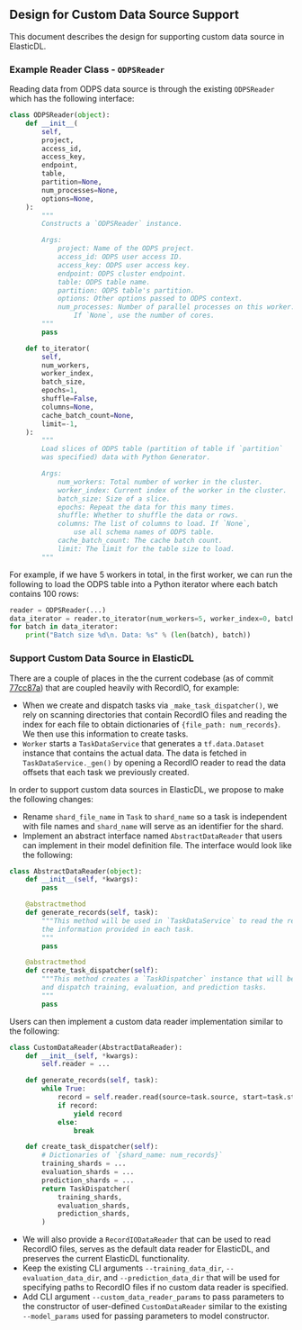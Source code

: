 ## Design for Custom Data Source Support

This document describes the design for supporting custom data source in ElasticDL.

### Example Reader Class - `ODPSReader`

Reading data from ODPS data source is through the existing `ODPSReader` which has the following interface:

````python
class ODPSReader(object):
    def __init__(
        self,
        project,
        access_id,
        access_key,
        endpoint,
        table,
        partition=None,
        num_processes=None,
        options=None,
    ):
        """
        Constructs a `ODPSReader` instance.

        Args:
            project: Name of the ODPS project.
            access_id: ODPS user access ID.
            access_key: ODPS user access key.
            endpoint: ODPS cluster endpoint.
            table: ODPS table name.
            partition: ODPS table's partition.
            options: Other options passed to ODPS context.
            num_processes: Number of parallel processes on this worker.
                If `None`, use the number of cores.
        """
        pass

    def to_iterator(
        self,
        num_workers,
        worker_index,
        batch_size,
        epochs=1,
        shuffle=False,
        columns=None,
        cache_batch_count=None,
        limit=-1,
    ):
        """
        Load slices of ODPS table (partition of table if `partition`
        was specified) data with Python Generator.

        Args:
            num_workers: Total number of worker in the cluster.
            worker_index: Current index of the worker in the cluster.
            batch_size: Size of a slice.
            epochs: Repeat the data for this many times.
            shuffle: Whether to shuffle the data or rows.
            columns: The list of columns to load. If `None`,
                use all schema names of ODPS table.
            cache_batch_count: The cache batch count.
            limit: The limit for the table size to load.
        """
````

For example, if we have 5 workers in total, in the first worker, we can run the following
to load the ODPS table into a Python iterator where each batch contains 100 rows:

```python
reader = ODPSReader(...)
data_iterator = reader.to_iterator(num_workers=5, worker_index=0, batch_size=100)
for batch in data_iterator:
    print("Batch size %d\n. Data: %s" % (len(batch), batch))
```

### Support Custom Data Source in ElasticDL

There are a couple of places in the the current codebase (as of commit [77cc87a](https://github.com/sql-machine-learning/elasticdl/tree/77cc87a90eec54db565849f0ae07d271fd957190))
that are coupled heavily with RecordIO, for example:

* When we create and dispatch tasks via ``_make_task_dispatcher()``, we rely on scanning directories that contain
RecordIO files and reading the index for each file to obtain dictionaries of `{file_path: num_records}`.
We then use this information to create tasks.
* ``Worker`` starts a `TaskDataService` that generates a `tf.data.Dataset` instance that contains the actual data.
The data is fetched in `TaskDataService._gen()` by opening a RecordIO reader to read the data offsets that each task
we previously created.

In order to support custom data sources in ElasticDL, we propose to make the following changes:

* Rename ``shard_file_name`` in `Task` to `shard_name` so a task is independent with file names and `shard_name` will
serve as an identifier for the shard.
* Implement an abstract interface named `AbstractDataReader` that users can implement in their model definition file.
The interface would look like the following:

```python
class AbstractDataReader(object):
    def __init__(self, *kwargs):
        pass

    @abstractmethod
    def generate_records(self, task):
        """This method will be used in `TaskDataService` to read the records based on
        the information provided in each task.
        """
        pass

    @abstractmethod
    def create_task_dispatcher(self):
        """This method creates a `TaskDispatcher` instance that will be used to create
        and dispatch training, evaluation, and prediction tasks.
        """
        pass
```

Users can then implement a custom data reader implementation similar to the following:

```python
class CustomDataReader(AbstractDataReader):
    def __init__(self, *kwargs):
        self.reader = ...

    def generate_records(self, task):
        while True:
            record = self.reader.read(source=task.source, start=task.start, offset=task.end)
            if record:
                yield record
            else:
                break

    def create_task_dispatcher(self):
        # Dictionaries of `{shard_name: num_records}`
        training_shards = ...
        evaluation_shards = ...
        prediction_shards = ...
        return TaskDispatcher(
            training_shards,
            evaluation_shards,
            prediction_shards,
        )
```
* We will also provide a `RecordIODataReader` that can be used to read RecordIO files, serves as the default
data reader for ElasticDL, and preserves the current ElasticDL functionality.
* Keep the existing CLI arguments `--training_data_dir`, `--evaluation_data_dir`, and `--prediction_data_dir` that
will be used for specifying paths to RecordIO files if no custom data reader is specified.
* Add CLI argument `--custom_data_reader_params` to pass parameters to the constructor of user-defined `CustomDataReader`
similar to the existing `--model_params` used for passing parameters to model constructor.
